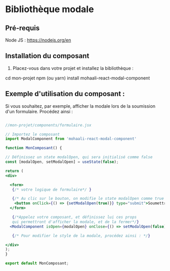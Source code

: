 # Bibliothèque modale

## Pré-requis

Node JS : https://nodejs.org/en

## Installation du composant

1. Placez-vous dans votre projet et installez la bibliothèque :

cd mon-projet
npm (ou yarn) install mohaali-react-modal-component

## Exemple d'utilisation du composant : 

Si vous souhaitez, par exemple, afficher la modale lors de la soumission d'un formulaire. Procédez ainsi :

```jsx

//mon-projet/components/formulaire.jsx

// Importez le composant
import ModalComponent from 'mohaali-react-modal-component'

function MonComposant() {

// Définissez un state modalOpen, qui sera initialisé comme false
const [modalOpen, setModalOpen] = useState(false);

return (
<div>

  <form>
   {/* votre logique de formulaire*/ }

   {/* Au clic sur le bouton, on modifie le state modalOpen comme true */ }
    <button onClick={() => {setModalOpen(true)}} type="submit">Soumettre</button>
  </form>

   {/*Appelez votre composant, et définissez lui ces props
   qui permettront d'afficher la modale, et de la fermer*/}
  <ModalComponent isOpen={modalOpen} onClose={() => setModalOpen(false)}/>

   {/* Pour modifier le style de la modale, procédez ainsi : */}

</div>
);
}

export default MonComposant;
```